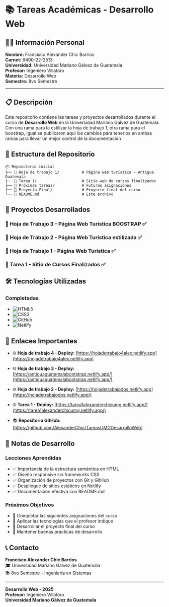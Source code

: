 # 📚 Tareas Académicas - Desarrollo Web

## 👨‍🎓 Información Personal

**Nombre:** Francisco Alexander Chic Barrios  
**Carnet:** 9490-22-2513  
**Universidad:** Universidad Mariano Gálvez de Guatemala  
**Profesor:** Ingeniero Villatoro  
**Materia:** Desarrollo Web  
**Semestre:** 8vo Semestre  

---

## 📋 Descripción

Este repositorio contiene las tareas y proyectos desarrollados durante el curso de **Desarrollo Web** en la Universidad Mariano Gálvez de Guatemala. Con una rama para la estilizar la hoja de trabajo 1, otra rama para el boostrap,  igual se publicaron aqui los cambios para tenerlos en ambas ramas para llevar un mejor control de la documentación

## 📁 Estructura del Repositorio

```
📦 Repositorio inicial
├── 📂 Hoja de trabajo 1/          # Página web turística - Antigua Guatemala
├── 📂 Tarea 1/                    # Sitio web de cursos finalizados
├── 📂 Próximas tareas/            # Futuras asignaciones
├── 📂 Proyecto Final/             # Proyecto final del curso
└── 📖 README.md                   # Este archivo
```
## 📝 Proyectos Desarrollados
### 📂 Hoja de Trabajo 3 - Página Web Turística BOOSTRAP ✅
### 📂 Hoja de Trabajo 2 - Página Web Turística estilizada ✅
### 📂 Hoja de Trabajo 1 - Página Web Turística ✅


### 📂 Tarea 1 - Sitio de Cursos Finalizados ✅




## 🛠️ Tecnologías Utilizadas

### Completadas
- ![HTML5](https://img.shields.io/badge/HTML5-E34F26?style=flat&logo=html5&logoColor=white)
- ![CSS3](https://img.shields.io/badge/CSS3-1572B6?style=flat&logo=css3&logoColor=white)
- ![GitHub](https://img.shields.io/badge/GitHub-181717?style=flat&logo=github&logoColor=white)
- ![Netlify](https://img.shields.io/badge/Netlify-00C7B7?style=flat&logo=netlify&logoColor=white)


## 🔗 Enlaces Importantes
- 🌐 **Hoja de trabajo 4 - Deploy:** [https://hojadetrabajo4alex.netlify.app](https://hojadetrabajo4alex.netlify.app)
- 🌐 **Hoja de trabajo 3 - Deploy:** [https://antiguaguatemalabootstrap.netlify.app/](https://antiguaguatemalabootstrap.netlify.app/)
- 🌐 **Hoja de trabajo 2 - Deploy:** [https://hojadetrabajodos.netlify.app](https://hojadetrabajodos.netlify.app/)
- 🌐 **Tarea 1 - Deploy:** [https://tarea1alexanderchicumg.netlify.app/](https://tarea1alexanderchicumg.netlify.app/)

- 📚 **Repositorio GitHub:** [https://github.com/AlexanderChic/TareasUMGDesarrolloWeb]


## 📝 Notas de Desarrollo

### Lecciones Aprendidas
- ✅ Importancia de la estructura semántica en HTML
- ✅ Diseño responsive sin frameworks CSS
- ✅ Organización de proyectos con Git y GitHub
- ✅ Despliegue de sitios estáticos en Netlify
- ✅ Documentación efectiva con README.md

### Próximos Objetivos
- 🎯 Completar las siguientes asignaciones del curso
- 🎯 Aplicar las tecnologías que el profesor indique
- 🎯 Desarrollar el proyecto final del curso
- 🎯 Mantener buenas prácticas de desarrollo

## 📞 Contacto

**Francisco Alexander Chic Barrios**  
🎓 Universidad Mariano Gálvez de Guatemala  
📚 8vo Semestre - Ingeniería en Sistemas  

---

**Desarrollo Web - 2025**  
**Profesor:** Ingeniero Villatoro  
**Universidad Mariano Gálvez de Guatemala**
